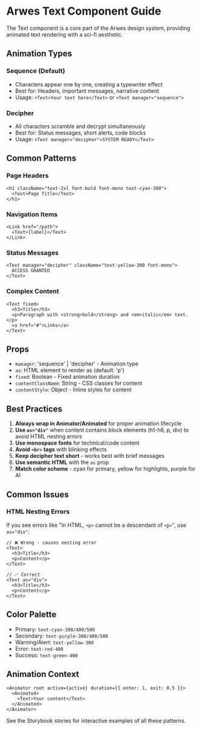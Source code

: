 # Arwes Text Component Guide

The Text component is a core part of the Arwes design system, providing animated text rendering with a sci-fi aesthetic.

## Animation Types

### Sequence (Default)
- Characters appear one by one, creating a typewriter effect
- Best for: Headers, important messages, narrative content
- Usage: `<Text>Your text here</Text>` or `<Text manager="sequence">`

### Decipher
- All characters scramble and decrypt simultaneously
- Best for: Status messages, short alerts, code blocks
- Usage: `<Text manager="decipher">SYSTEM READY</Text>`

## Common Patterns

### Page Headers
```tsx
<h1 className="text-2xl font-bold font-mono text-cyan-300">
  <Text>Page Title</Text>
</h1>
```

### Navigation Items
```tsx
<Link href="/path">
  <Text>{label}</Text>
</Link>
```

### Status Messages
```tsx
<Text manager="decipher" className="text-yellow-300 font-mono">
  ACCESS GRANTED
</Text>
```

### Complex Content
```tsx
<Text fixed>
  <h3>Title</h3>
  <p>Paragraph with <strong>bold</strong> and <em>italic</em> text.</p>
  <a href="#">Links</a>
</Text>
```

## Props

- `manager`: 'sequence' | 'decipher' - Animation type
- `as`: HTML element to render as (default: 'p')
- `fixed`: Boolean - Fixed animation duration
- `contentClassName`: String - CSS classes for content
- `contentStyle`: Object - Inline styles for content

## Best Practices

1. **Always wrap in Animator/Animated** for proper animation lifecycle
2. **Use `as="div"`** when content contains block elements (h1-h6, p, div) to avoid HTML nesting errors
3. **Use monospace fonts** for technical/code content
4. **Avoid `<br>` tags** with blinking effects
5. **Keep decipher text short** - works best with brief messages
6. **Use semantic HTML** with the `as` prop
7. **Match color scheme** - cyan for primary, yellow for highlights, purple for AI

## Common Issues

### HTML Nesting Errors
If you see errors like "In HTML, `<p>` cannot be a descendant of `<p>`", use `as="div"`:

```tsx
// ❌ Wrong - causes nesting error
<Text>
  <h3>Title</h3>
  <p>Content</p>
</Text>

// ✅ Correct
<Text as="div">
  <h3>Title</h3>
  <p>Content</p>
</Text>
```

## Color Palette

- Primary: `text-cyan-300/400/500`
- Secondary: `text-purple-300/400/500`
- Warning/Alert: `text-yellow-300`
- Error: `text-red-400`
- Success: `text-green-400`

## Animation Context

```tsx
<Animator root active={active} duration={{ enter: 1, exit: 0.5 }}>
  <Animated>
    <Text>Your content</Text>
  </Animated>
</Animator>
```

See the Storybook stories for interactive examples of all these patterns.